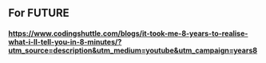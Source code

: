 ## For FUTURE

#### https://www.codingshuttle.com/blogs/it-took-me-8-years-to-realise-what-i-ll-tell-you-in-8-minutes/?utm_source=description&utm_medium=youtube&utm_campaign=years8
